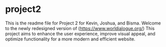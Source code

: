 # project2
This is the readme file for Project 2 for Kevin, Joshua, and Bisma.
Welcome to the newly redesigned version of (https://www.worldialogue.org/) This project aims to enhance the user experience, improve visual appeal, and optimize functionality for a more modern and efficient website. 
